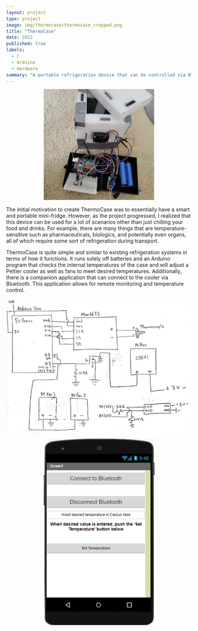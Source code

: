 ```yaml
---
layout: project
type: project
image: img/thermocase/thermocase_cropped.png
title: "ThermoCase"
date: 2022
published: true
labels:
  - C
  - Arduino
  - Hardware
summary: "A portable refrigeration device that can be controlled via Bluetooth"
---
```

<p align="center">
<img class="img-fluid" src="../img/thermocase/thermocase_cropped.png">
</p>

The initial motivation to create ThermoCase was to essentially have a smart and portable mini-fridge. However, as the project progressed, I realized that this device can be used for a lot of scenarios other than just chilling your food and drinks. For example, there are many things that are temperature-sensitive such as pharmaceuticals, biologics, and potentially even organs, all of which require some sort of refrigeration during transport. 

ThermoCase is quite simple and similar to existing refrigeration systems in terms of how it functions. It runs solely off batteries and an Arduino program that checks the internal temperatures of the case and will adjust a Peltier cooler as well as fans to meet desired temperatures. Additionally, there is a companion application that can connect to the cooler via Bluetooth. This application allows for remote monitoring and temperature control. 

<p align="center">
<img class="img-fluid" src="../img/thermocase/thermocase_schematic.png">
<img class="img-fluid" src="../img/thermocase/thermocase_app.png">
</p>
